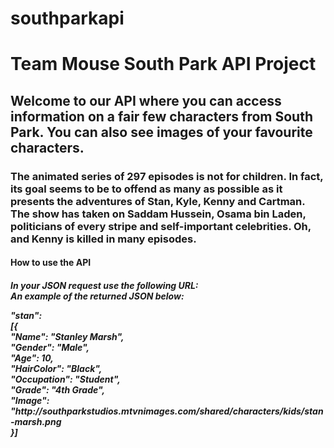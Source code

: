 # southparkapi
<H1>Team Mouse South Park API Project</H1>
<H2>Welcome to our API where you can access information on a fair few characters from South Park. You can also see images of your favourite characters.<br> 
 <p>
<H3>The animated series of 297 episodes is not for children. In fact, its goal seems to be to offend as many as possible as it presents the adventures of Stan, Kyle, Kenny and Cartman. The show has taken on Saddam Hussein, Osama bin Laden, politicians of every stripe and self-important celebrities. 
Oh, and Kenny is killed in many episodes.</H3></p>
<H4><p><b>How to use the API</b></p><H4>
<H5><p>In your JSON request use the following URL:<br>
 An example of the returned JSON below:</p>
  <p> <b>"stan": </b><br>
  [{ <br>
   "Name": "Stanley Marsh",<br>
   "Gender": "Male",<br>
   "Age": 10,<br>
   "HairColor": "Black",<br>
   "Occupation": "Student",<br>
   "Grade": "4th Grade",<br>
   "Image": "http://southparkstudios.mtvnimages.com/shared/characters/kids/stan-marsh.png 
   <br>}]
 </p></H5>
